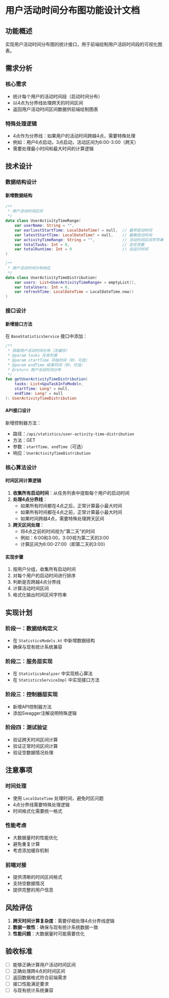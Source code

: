 # 用户活动时间分布图功能设计文档

## 功能概述

实现用户活动时间分布图的统计接口，用于前端绘制用户活跃时间段的可视化图表。

## 需求分析

### 核心需求
- 统计每个用户的活动时间段（启动时间分布）
- 以4点为分界线处理跨天的时间区间
- 返回用户活动时间区间数据供前端绘制图表

### 特殊处理逻辑
- 4点作为分界线：如果用户的活动时间跨越4点，需要特殊处理
- 例如：用户6点启动，3点启动，活动区间为6:00-3:00（跨天）
- 需要处理最小时间和最大时间的计算逻辑

## 技术设计

### 数据结构设计

#### 新增数据结构
```kotlin
/**
 * 用户活动时间区间
 */
data class UserActivityTimeRange(
    var userName: String = "",
    var earliestStartTime: LocalDateTime? = null,  // 最早启动时间
    var latestStartTime: LocalDateTime? = null,    // 最晚启动时间
    var activityTimeRange: String = "",            // 活动时间区间字符串
    var totalTasks: Int = 0,                       // 总任务数
    var totalRuntime: Int = 0                      // 总运行时间
)

/**
 * 用户活动时间分布响应
 */
data class UserActivityTimeDistribution(
    var users: List<UserActivityTimeRange> = emptyList(),
    var totalUsers: Int = 0,
    var refreshTime: LocalDateTime = LocalDateTime.now()
)
```

### 接口设计

#### 新增接口方法
在 `BaseStatisticsService` 接口中添加：
```kotlin
/**
 * 获取用户活动时间分布（无缓存）
 * @param tasks 任务列表
 * @param startTime 开始时间（秒，可选）
 * @param endTime 结束时间（秒，可选）
 * @return 用户活动时间分布
 */
fun getUserActivityTimeDistribution(
    tasks: List<GpuTaskInfoModel>, 
    startTime: Long? = null, 
    endTime: Long? = null
): UserActivityTimeDistribution
```

#### API接口设计
新增控制器方法：
- 路径：`/api/statistics/user-activity-time-distribution`
- 方法：GET
- 参数：`startTime`、`endTime`（可选）
- 响应：`UserActivityTimeDistribution`

### 核心算法设计

#### 时间区间计算逻辑
1. **收集所有启动时间**：从任务列表中提取每个用户的启动时间
2. **处理4点分界线**：
   - 如果所有时间都在4点之后，正常计算最小最大时间
   - 如果所有时间都在4点之前，正常计算最小最大时间
   - 如果时间跨越4点，需要特殊处理跨天区间
3. **跨天区间处理**：
   - 将4点之前的时间视为"第二天"的时间
   - 例如：6:00和3:00，3:00视为第二天的3:00
   - 计算区间为6:00-27:00（即第二天的3:00）

#### 实现步骤
1. 按用户分组，收集所有启动时间
2. 对每个用户的启动时间进行排序
3. 判断是否跨越4点分界线
4. 计算活动时间区间
5. 格式化输出时间区间字符串

## 实现计划

### 阶段一：数据结构定义
- 在 `StatisticsModels.kt` 中新增数据结构
- 确保与现有统计系统兼容

### 阶段二：服务层实现
- 在 `StatisticsAnalyzer` 中实现核心算法
- 在 `StatisticsServiceImpl` 中实现接口方法

### 阶段三：控制器层实现
- 新增API控制器方法
- 添加Swagger注解说明特殊逻辑

### 阶段四：测试验证
- 验证跨天时间区间计算
- 验证正常时间区间计算
- 验证空数据情况处理

## 注意事项

### 时间处理
- 使用 `LocalDateTime` 处理时间，避免时区问题
- 4点分界线需要特殊处理逻辑
- 时间格式化需要统一格式

### 性能考虑
- 大数据量时的性能优化
- 避免重复计算
- 考虑添加缓存机制

### 前端对接
- 提供清晰的时间区间格式
- 支持空数据情况
- 提供完整的用户信息

## 风险评估

1. **跨天时间计算复杂度**：需要仔细处理4点分界线逻辑
2. **数据一致性**：确保与现有统计系统数据一致
3. **性能问题**：大数据量时可能需要优化

## 验收标准

- [ ] 能够正确计算用户活动时间区间
- [ ] 正确处理跨4点的时间区间
- [ ] 返回数据格式符合前端需求
- [ ] 接口性能满足要求
- [ ] 与现有统计系统兼容